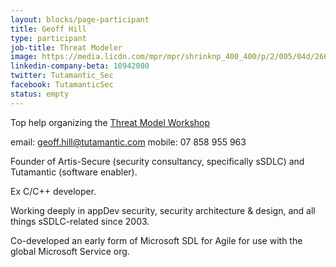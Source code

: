 ```yaml
---
layout: blocks/page-participant
title: Geoff Hill
type: participant
job-title: Threat Modeler
image: https://media.licdn.com/mpr/mpr/shrinknp_400_400/p/2/005/04d/266/048ec09.jpg
linkedin-company-beta: 10942080
twitter: Tutamantic_Sec
facebook: TutamanticSec
status: empty
---
```


Top help organizing the [Threat Model Workshop](../Working-Sessions/Threat-Model.md)

email: geoff.hill@tutamantic.com
mobile: 07 858 955 963

Founder of Artis-Secure (security consultancy, specifically sSDLC) and Tutamantic (software enabler).

Ex C/C++ developer. 

Working deeply in appDev security, security architecture & design, and all things sSDLC-related since 2003. 

Co-developed an early form of Microsoft SDL for Agile for use with the global Microsoft Service org.
